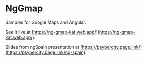 # NgGmap

Samples for Google Maps and Angular.

See it live at [https://ng-gmap-kat.web.app/](https://ng-gmap-kat.web.app/).

Slides from ngSpain presentation at [https://psybercity.page.link/](https://psybercity.page.link/ng-spain).
